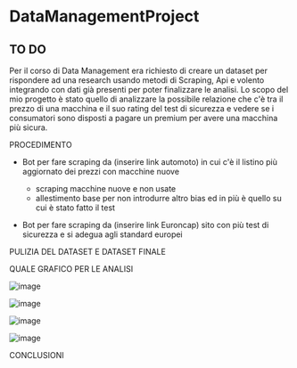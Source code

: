 # DataManagementProject


## TO DO 

Per il corso di Data Management era richiesto di creare un dataset per rispondere ad una research usando metodi di Scraping, Api e volento integrando con dati già presenti per poter finalizzare le analisi. Lo scopo del mio progetto è stato quello di analizzare la possibile relazione che c'è tra il prezzo di una macchina e il suo rating del test di sicurezza e vedere se i consumatori sono disposti a pagare un premium per avere una macchina più sicura.

PROCEDIMENTO 

- Bot per fare scraping da (inserire link automoto) in cui c'è il listino più aggiornato dei prezzi con macchine nuove
  - scraping macchine nuove e non usate
  - allestimento base per non introdurre altro bias ed in più è quello su cui è stato fatto il test
 
- Bot per fare scraping da (inserire link Euroncap) sito con più test di sicurezza e si adegua agli standard europei

PULIZIA DEL DATASET E DATASET FINALE 

QUALE GRAFICO PER LE ANALISI 

![image](https://github.com/marta-brasola/DataManagementProject/assets/72508540/3e795769-ff3a-40c2-bfed-5f56f100bfad)

![image](https://github.com/marta-brasola/DataManagementProject/assets/72508540/1d72e2f0-eeba-49f3-b7bf-eab1301e3aba)

![image](https://github.com/marta-brasola/DataManagementProject/assets/72508540/f1f05914-514a-4ca5-bfc1-04986cb4b0ff)

![image](https://github.com/marta-brasola/DataManagementProject/assets/72508540/7f2851e6-fe8d-4737-b304-5f588705bbaf)

CONCLUSIONI 

